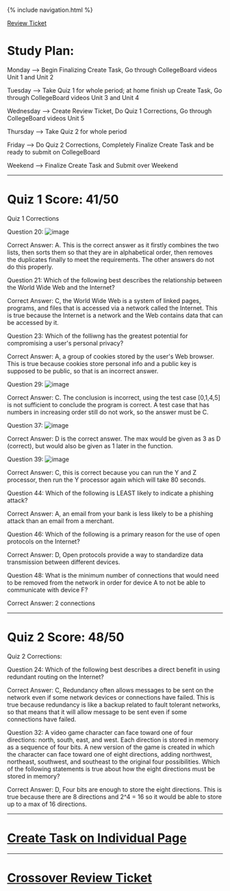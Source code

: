 {% include navigation.html %}

[Review Ticket](https://github.com/Ritvik-Keerthi/Ritvik-Keerthi-CSP4/issues/7)


# Study Plan:
Monday --> Begin Finalizing Create Task, Go through CollegeBoard videos Unit 1 and Unit 2

Tuesday --> Take Quiz 1 for whole period; at home finish up Create Task, Go through CollegeBoard videos Unit 3 and Unit 4

Wednesday --> Create Review Ticket, Do Quiz 1 Corrections, Go through CollegeBoard videos Unit 5

Thursday --> Take Quiz 2 for whole period

Friday --> Do Quiz 2 Corrections, Completely Finalize Create Task and be ready to submit on CollegeBoard

Weekend --> Finalize Create Task and Submit over Weekend

-------------------------------------------
# Quiz 1 Score: 41/50
Quiz 1 Corrections

Question 20:
![image](https://user-images.githubusercontent.com/89219486/164309007-1c1ffc76-aeab-44a5-b3f6-c43e9d7a8218.png)

Correct Answer: A. This is the correct answer as it firstly combines the two lists, then sorts them so that they are in alphabetical order, then removes the duplicates finally to meet the requirements. The other answers do not do this properly. 

Question 21: Which of the following best describes the relationship between the World Wide Web and the Internet?

Correct Answer: C, the World Wide Web is a system of linked pages, programs, and files that is accessed via a network called the Internet. This is true because the Internet is a network and the Web contains data that can be accessed by it. 

Question 23: Which of the folliwng has the greatest potential for compromising a user's personal privacy?

Correct Answer: A, a group of cookies stored by the user's Web browser. This is true because cookies store personal info and a public key is supposed to be public, so that is an incorrect answer. 

Question 29: 
![image](https://user-images.githubusercontent.com/89219486/164309429-0542ae6f-fd5f-4c40-bd66-d9d924180ebb.png)

Correct Answer: C. The conclusion is incorrect, using the test case [0,1,4,5] is not sufficient to conclude the program is correct. A test case that has numbers in increasing order still do not work, so the answer must be C. 

Question 37: 
![image](https://user-images.githubusercontent.com/89219486/164309649-2a37a1a7-e2c9-4b76-8b71-d80ff7bac6be.png)

Correct Answer: D is the correct answer. The max would be given as 3 as D (correct), but would also be given as 1 later in the function. 

Question 39: 
![image](https://user-images.githubusercontent.com/89219486/164310183-9042fe7f-cfdd-4d4d-acb4-1b45dacdbb01.png)

Correct Answer: C, this is correct because you can run the Y and Z processor, then run the Y processor again which will take 80 seconds.

Question 44: Which of the following is LEAST likely to indicate a phishing attack?

Correct Answer: A, an email from your bank is less likely to be a phishing attack than an email from a merchant. 

Question 46: Which of the following is a primary reason for the use of open protocols on the Internet?

Correct Answer: D, Open protocols provide a way to standardize data transmission between different devices. 

Question 48: What is the minimum number of connections that would need to be removed from the network in order for device A to not be able to communicate with device F?

Correct Answer: 2 connections


-------------------------------------------
# Quiz 2 Score: 48/50
Quiz 2 Corrections:

Question 24: Which of the following best describes a direct benefit in using redundant routing on the Internet?

Correct Answer: C, Redundancy often allows messages to be sent on the network even if some network devices or connections have failed. This is true because redundancy is like a backup related to fault tolerant networks, so that means that it will allow message to be sent even if some connections have failed.

Question 32: A video game character can face toward one of four directions: north, south, east, and west. Each direction is stored in memory as a sequence of four bits. A new version of the game is created in which the character can face toward one of eight directions, adding northwest, northeast, southwest, and southeast to the original four possibilities. Which of the following statements is true about how the eight directions must be stored in memory?

Correct Answer: D, Four bits are enough to store the eight directions. This is true because there are 8 directions and 2^4 = 16 so it would be able to store up to a max of 16 directions. 

---------------------------------------------------------------------------------------------------------
# [Create Task on Individual Page](https://ritvik-keerthi.github.io/Ritvik-Keerthi-CSP4/create_task)

---------------------------------------------------------------------------------------------------------
# [Crossover Review Ticket](https://github.com/Ritvik-Keerthi/Ritvik-Keerthi-CSP4/issues/6)
